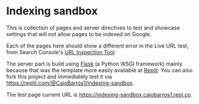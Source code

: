 # Indexing sandbox

This is collection of pages and server directives to test and showcase settings that will not allow pages to be indexed on Google.

Each of the pages here should show a different error in the Live URL test, from Search Console's [URL Inspection Tool](https://support.google.com/webmasters/answer/9012289).

The server part is build using [Flask](https://palletsprojects.com/p/flask/) (a Python WSGI framework) mainly because that was the template more easily available at [Replit](https://repl.it). You can also fork this project and immediately test it via https://replit.com/@CaioBarros1/indexing-sandbox.

The test page current URL is https://indexing-sandbox.caiobarros1.repl.co.